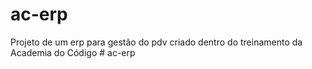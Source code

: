 # ac-erp
Projeto de um erp para gestão do pdv criado dentro do treinamento da Academia do Código
#   a c - e r p  
 